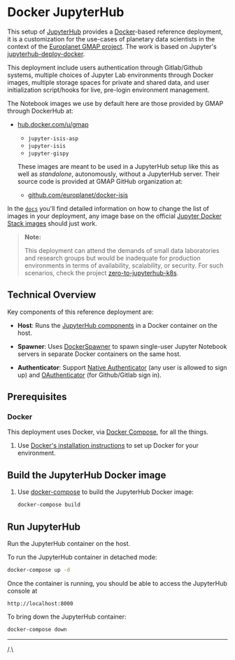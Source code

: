 # Docker JupyterHub

This setup of [JupyterHub](https://github.com/jupyter/jupyterhub) provides a
[Docker](https://docs.docker.com)-based reference deployment,
it is a customization for the use-cases of planetary data scientists
in the context of the [Europlanet GMAP project](https://europlanet-gmap.eu).
The work is based on Jupyter's
[jupyterhub-deploy-docker](https://github.com/jupyter/jupyterhub-deploy-docker).

This deployment include users authentication through Gitlab/Github systems,
multiple choices of Jupyter Lab environments through Docker images,
multiple storage spaces for private and shared data,
and user initialization script/hooks for live, pre-login environment management.

The Notebook images we use by default here are those provided by GMAP through
DockerHub at:

- [hub.docker.com/u/gmap](https://hub.docker.com/u/gmap)
    - `jupyter-isis-asp`
    - `jupyter-isis`
    - `jupyter-gispy`

    These images are meant to be used in a JupyterHub setup like this
    as well as *standalone*, autonomously, without a JupyterHub server.
    Their source code is provided at GMAP GitHub organization at:
    - [github.com/europlanet/docker-isis](https://github.com/europlanet/docker-isis)

In the [`docs`](docs/README.md) you'll find detailed information on how to
change the list of images in your deployment, any image base on the official
[Jupyter Docker Stack images](https://jupyter-docker-stacks.readthedocs.io)
should just work.

> **Note:**
>
> This deployment can attend the demands of small data laboratories and
> research groups but would be inadequate for production environments
> in terms of availability, scalability, or security.
> For such scenarios, check the project
> [zero-to-jupyterhub-k8s](https://github.com/jupyterhub/zero-to-jupyterhub-k8s).

## Technical Overview

Key components of this reference deployment are:

- **Host**:
  Runs the [JupyterHub components](https://jupyterhub.readthedocs.org/en/latest/getting-started.html#overview)
  in a Docker container on the host.

- **Spawner**:
  Uses [DockerSpawner](https://github.com/jupyter/dockerspawner)
  to spawn single-user Jupyter Notebook servers in separate Docker
  containers on the same host.

- **Authenticator**:
  Support [Native Authenticator](https://github.com/jupyterhub/nativeauthenticator)
  (any user is allowed to sign up)
  and [OAuthenticator](https://github.com/jupyterhub/oauthenticator)
  (for Github/Gitlab sign in).

## Prerequisites

### Docker

This deployment uses Docker, via [Docker Compose](https://docs.docker.com/compose/), for all the things.

1. Use [Docker's installation instructions](https://docs.docker.com/engine/installation/)
   to set up Docker for your environment.

## Build the JupyterHub Docker image

1. Use [docker-compose](https://docs.docker.com/compose/reference/) to build
   the JupyterHub Docker image:

   ```bash
   docker-compose build
   ```

## Run JupyterHub

Run the JupyterHub container on the host.

To run the JupyterHub container in detached mode:

```bash
docker-compose up -d
```

Once the container is running, you should be able to access the JupyterHub console at

```
http://localhost:8000
```

To bring down the JupyterHub container:

```bash
docker-compose down
```

---
/.\
